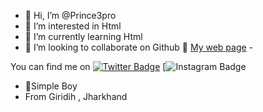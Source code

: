 - 👋 Hi, I’m @Prince3pro
- 👀 I’m interested in Html
- 🌱 I’m currently learning Html
- 💞️ I’m looking to collaborate on Github
 👋 <a href="www.prince3pro.github.io">My web page</a>
-<!-- Actual text -->

You can find me on 
[![Twitter Badge](https://img.shields.io/badge/Twitter-Profile-informational?style=flat&logo=twitter&logoColor=white&color=1CA2F1)](https://twitter.com/Prince58723240)
[![Instagram Badge](https://img.shields.io/badge/Instagram-Profile-informational?style=flat&logo=instagram&logoColor=white&color=1CA2F1)












- 🙂Simple Boy 
- From Giridih , Jharkhand 
<!---
Prince3pro/Prince3pro is a ✨ special ✨ repository because its `README.md` (this file) appears on your GitHub profile.
You can click the Preview link to take a look at your changes.
--->
